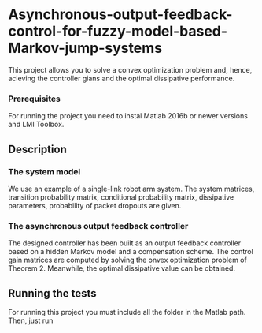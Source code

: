 # Asynchronous-output-feedback-control-for-fuzzy-model-based-Markov-jump-systems
This project allows you to solve a convex optimization problem and, hence, acieving the controller gians and the optimal dissipative performance. 
### Prerequisites
For running the project you need to instal Matlab 2016b or newer versions and LMI Toolbox. 
## Description
### The system model
We use an example of a single-link robot arm system. The system matrices, transition probability matrix, conditional probability matrix, dissipative parameters, probability of packet dropouts are given.
### The asynchronous output feedback controller
The designed controller has been built as an output feedback controller based on a hidden Markov model and a compensation scheme. 
The control gain matrices are computed by solving the onvex optimization problem of Theorem 2. Meanwhile, the optimal dissipative value can be obtained.
## Running the tests
For running this project you must include all the folder in the Matlab path. Then, just run
```new_lmi.m
